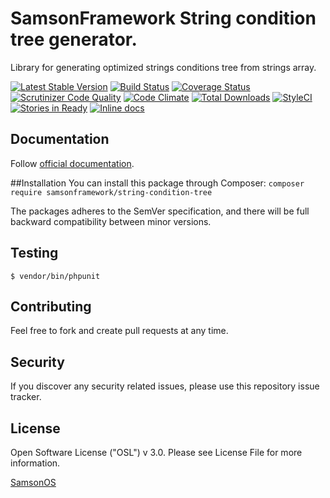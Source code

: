 # SamsonFramework String condition tree generator.
 
Library for generating optimized strings conditions tree from strings array.

[![Latest Stable Version](https://poser.pugx.org/samsonframework/string-condition-tree/v/stable.svg)](https://packagist.org/packages/samsonframework/behat-extension)
[![Build Status](https://scrutinizer-ci.com/g/samsonframework/string-condition-tree/badges/build.png?b=master)](https://scrutinizer-ci.com/g/samsonframework/string-condition-tree/build-status/master)
[![Coverage Status](https://coveralls.io/repos/github/samsonframework/string-condition-tree/badge.svg?branch=master)](https://coveralls.io/github/samsonframework/behat-extension?branch=master)
[![Scrutinizer Code Quality](https://scrutinizer-ci.com/g/samsonframework/string-condition-tree/badges/quality-score.png?b=master)](https://scrutinizer-ci.com/g/samsonframework/string-condition-tree/?branch=master)
[![Code Climate](https://codeclimate.com/github/samsonframework/string-condition-tree/badges/gpa.svg)](https://codeclimate.com/github/samsonframework/behat-extension)
[![Total Downloads](https://poser.pugx.org/samsonframework/string-condition-tree/downloads.svg)](https://packagist.org/packages/samsonframework/behat-extension)
[![StyleCI](https://styleci.io/repos/77138455/shield?branch=master)](https://styleci.io/repos/77138455)
[![Stories in Ready](https://badge.waffle.io/samsonframework/behat-extension.png?label=ready&title=Ready)](https://waffle.io/samsonframework/behat-extension)
[![Inline docs](http://inch-ci.org/github/samsonframework/behat-extension.svg?branch=master)](http://inch-ci.org/github/samsonframework/behat-extension)

## Documentation
Follow [official documentation](http://github.com/samsonframework/string-condition-tree/blob/master/docs/Index.md).

##Installation
You can install this package through Composer:
```composer require samsonframework/string-condition-tree```

The packages adheres to the SemVer specification, and there will be full backward compatibility between minor versions.

## Testing
```$ vendor/bin/phpunit```

## Contributing
Feel free to fork and create pull requests at any time.

## Security
If you discover any security related issues, please use this repository issue tracker.

## License
Open Software License ("OSL") v 3.0. Please see License File for more information.

[SamsonOS](http://samsonos.com)